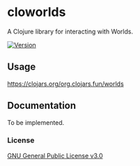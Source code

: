 # cloworlds
A Clojure library for interacting with Worlds.

<a href="https://clojars.org/org.clojars.fun/worlds">
<img src="https://img.shields.io/clojars/v/org.clojars.fun/worlds.svg" alt="Version" />
</a>

## Usage
https://clojars.org/org.clojars.fun/worlds

## Documentation
To be implemented.

### License
[GNU General Public License v3.0](./LICENSE)
